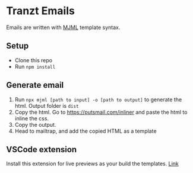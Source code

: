 # Tranzt Emails

Emails are written with [MJML](https://documentation.mjml.io/) template syntax.

## Setup

- Clone this repo
- Run `npm install`

## Generate email

1. Run `npx mjml [path to input] -o [path to output]` to generate the html. Output folder is `dist`
2. Copy the html. Go to https://putsmail.com/inliner and paste the html to inline the css.
3. Copy the output.
4. Head to mailtrap, and add the copied HTML as a template

## VSCode extension

Install this extension for live previews as your build the templates.
[Link](https://marketplace.visualstudio.com/items?itemName=mjmlio.vscode-mjml)
